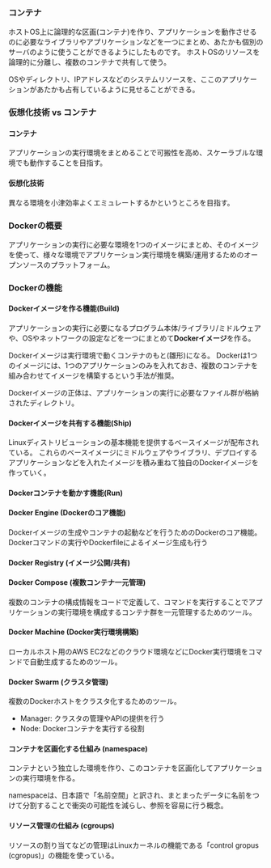 ### コンテナ
ホストOS上に論理的な区画(コンテナ)を作り、アプリケーションを動作させるのに必要なライブラリやアプリケーションなどを一つにまとめ、あたかも個別のサーバのように使うことができるようにしたものです。 ホストOSのリソースを論理的に分離し、複数のコンテナで共有して使う。

OSやディレクトリ、IPアドレスなどのシステムリソースを、ここのアプリケーションがあたかも占有しているように見せることができる。

### 仮想化技術 vs コンテナ
#### コンテナ
アプリケーションの実行環境をまとめることで可搬性を高め、スケーラブルな環境でも動作することを目指す。
#### 仮想化技術
異なる環境を小津効率よくエミュレートするかというところを目指す。

### Dockerの概要
アプリケーションの実行に必要な環境を1つのイメージにまとめ、そのイメージを使って、様々な環境でアプリケーション実行環境を構築/運用するためのオープンソースのプラットフォーム。

### Dockerの機能
#### Dockerイメージを作る機能(Build)
アプリケーションの実行に必要になるプログラム本体/ライブラリ/ミドルウェアや、OSやネットワークの設定などを一つにまとめて<b>Dockerイメージ</b>を作る。

Dockerイメージは実行環境で動くコンテナのもと(雛形)になる。 Dockerは1つのイメージには、1つのアプリケーションのみを入れておき、複数のコンテナを組み合わせてイメージを構築するという手法が推奨。

Dockerイメージの正体は、アプリケーションの実行に必要なファイル群が格納されたディレクトリ。

#### Dockerイメージを共有する機能(Ship)
Linuxディストリビューションの基本機能を提供するベースイメージが配布されている。 これらのベースイメージにミドルウェアやライブラリ、デプロイするアプリケーションなどを入れたイメージを積み重ねて独自のDockerイメージを作っていく。

#### Dockerコンテナを動かす機能(Run)

#### Docker Engine (Dockerのコア機能)
Dockerイメージの生成やコンテナの起動などを行うためのDockerのコア機能。 Dockerコマンドの実行やDockerfileによるイメージ生成も行う

#### Docker Registry (イメージ公開/共有)

#### Docker Compose (複数コンテナ一元管理)
複数のコンテナの構成情報をコードで定義して、コマンドを実行することでアプリケーションの実行環境を構成するコンテナ群を一元管理するためのツール。

#### Docker Machine (Docker実行環境構築)
ローカルホスト用のAWS EC2などのクラウド環境などにDocker実行環境をコマンドで自動生成するためのツール。

#### Docker Swarm (クラスタ管理)
複数のDockerホストをクラスタ化するためのツール。
- Manager: クラスタの管理やAPIの提供を行う
- Node: Dockerコンテナを実行する役割

#### コンテナを区画化する仕組み (namespace)
コンテナという独立した環境を作り、このコンテナを区画化してアプリケーションの実行環境を作る。

namespaceは、日本語で「名前空間」と訳され、まとまったデータに名前をつけて分割することで衝突の可能性を減らし、参照を容易に行う概念。

#### リソース管理の仕組み (cgroups)
リソースの割り当てなどの管理はLinuxカーネルの機能である「control gropus (cgropus)」の機能を使っている。
